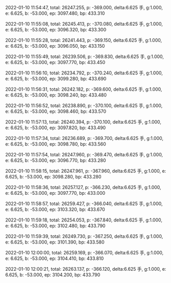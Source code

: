 2022-01-10 11:54:47, total: 26247.255, p: -369.000, delta:6.625 手, g:1.000, e: 6.625, b: -53.000, ep: 3097.480, bp: 433.310

2022-01-10 11:55:08, total: 26245.413, p: -370.080, delta:6.625 手, g:1.000, e: 6.625, b: -53.000, ep: 3096.320, bp: 433.300

2022-01-10 11:55:28, total: 26241.443, p: -369.150, delta:6.625 手, g:1.000, e: 6.625, b: -53.000, ep: 3096.050, bp: 433.150

2022-01-10 11:55:49, total: 26239.506, p: -369.830, delta:6.625 手, g:1.000, e: 6.625, b: -53.000, ep: 3097.770, bp: 433.450

2022-01-10 11:56:10, total: 26234.792, p: -370.240, delta:6.625 手, g:1.000, e: 6.625, b: -53.000, ep: 3099.280, bp: 433.690

2022-01-10 11:56:31, total: 26242.182, p: -369.600, delta:6.625 手, g:1.000, e: 6.625, b: -53.000, ep: 3098.240, bp: 433.480

2022-01-10 11:56:52, total: 26238.890, p: -370.100, delta:6.625 手, g:1.000, e: 6.625, b: -53.000, ep: 3098.460, bp: 433.570

2022-01-10 11:57:13, total: 26240.394, p: -370.100, delta:6.625 手, g:1.000, e: 6.625, b: -53.000, ep: 3097.820, bp: 433.490

2022-01-10 11:57:34, total: 26236.689, p: -369.700, delta:6.625 手, g:1.000, e: 6.625, b: -53.000, ep: 3098.780, bp: 433.560

2022-01-10 11:57:54, total: 26247.960, p: -369.470, delta:6.625 手, g:1.000, e: 6.625, b: -53.000, ep: 3096.770, bp: 433.280

2022-01-10 11:58:15, total: 26247.961, p: -367.960, delta:6.625 手, g:1.000, e: 6.625, b: -53.000, ep: 3098.280, bp: 433.280

2022-01-10 11:58:36, total: 26257.127, p: -366.230, delta:6.625 手, g:1.000, e: 6.625, b: -53.000, ep: 3097.770, bp: 433.000

2022-01-10 11:58:57, total: 26259.427, p: -366.040, delta:6.625 手, g:1.000, e: 6.625, b: -53.000, ep: 3103.320, bp: 433.670

2022-01-10 11:59:18, total: 26254.053, p: -367.840, delta:6.625 手, g:1.000, e: 6.625, b: -53.000, ep: 3102.480, bp: 433.790

2022-01-10 11:59:39, total: 26249.730, p: -367.250, delta:6.625 手, g:1.000, e: 6.625, b: -53.000, ep: 3101.390, bp: 433.580

2022-01-10 12:00:00, total: 26259.169, p: -366.070, delta:6.625 手, g:1.000, e: 6.625, b: -53.000, ep: 3104.410, bp: 433.810

2022-01-10 12:00:21, total: 26263.137, p: -366.120, delta:6.625 手, g:1.000, e: 6.625, b: -53.000, ep: 3104.200, bp: 433.790
